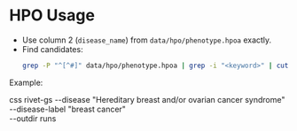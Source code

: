 # HPO Usage

- Use column 2 (`disease_name`) from `data/hpo/phenotype.hpoa` exactly.
- Find candidates:
  ```bash
  grep -P "^[^#]" data/hpo/phenotype.hpoa | grep -i "<keyword>" | cut -f2 | sort -u | head -50
Example:

css
rivet-gs --disease "Hereditary breast and/or ovarian cancer syndrome" \
         --disease-label "breast cancer" \
         --outdir runs

